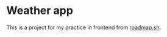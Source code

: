 
# Weather app
This is a project for my practice in frontend from [roadmap.sh](https://roadmap.sh/projects/weather-app).


